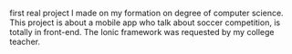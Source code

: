 first real project I made on my formation on degree of computer science. 
This project is about a mobile app who talk about soccer competition, is totally in front-end. The Ionic framework was requested by my college teacher.
